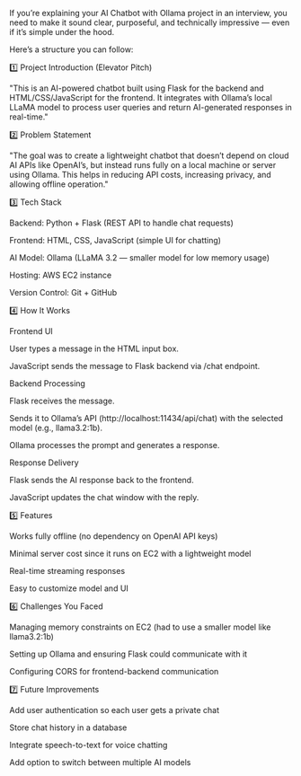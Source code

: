 If you’re explaining your AI Chatbot with Ollama project in an interview, you need to make it sound clear, purposeful, and technically impressive — even if it’s simple under the hood.

Here’s a structure you can follow:

1️⃣ Project Introduction (Elevator Pitch)

"This is an AI-powered chatbot built using Flask for the backend and HTML/CSS/JavaScript for the frontend. It integrates with Ollama’s local LLaMA model to process user queries and return AI-generated responses in real-time."

2️⃣ Problem Statement

"The goal was to create a lightweight chatbot that doesn’t depend on cloud AI APIs like OpenAI’s, but instead runs fully on a local machine or server using Ollama. This helps in reducing API costs, increasing privacy, and allowing offline operation."

3️⃣ Tech Stack

Backend: Python + Flask (REST API to handle chat requests)

Frontend: HTML, CSS, JavaScript (simple UI for chatting)

AI Model: Ollama (LLaMA 3.2 — smaller model for low memory usage)

Hosting: AWS EC2 instance

Version Control: Git + GitHub

4️⃣ How It Works

Frontend UI

User types a message in the HTML input box.

JavaScript sends the message to Flask backend via /chat endpoint.

Backend Processing

Flask receives the message.

Sends it to Ollama’s API (http://localhost:11434/api/chat) with the selected model (e.g., llama3.2:1b).

Ollama processes the prompt and generates a response.

Response Delivery

Flask sends the AI response back to the frontend.

JavaScript updates the chat window with the reply.

5️⃣ Features

Works fully offline (no dependency on OpenAI API keys)

Minimal server cost since it runs on EC2 with a lightweight model

Real-time streaming responses

Easy to customize model and UI

6️⃣ Challenges You Faced

Managing memory constraints on EC2 (had to use a smaller model like llama3.2:1b)

Setting up Ollama and ensuring Flask could communicate with it

Configuring CORS for frontend-backend communication

7️⃣ Future Improvements

Add user authentication so each user gets a private chat

Store chat history in a database

Integrate speech-to-text for voice chatting

Add option to switch between multiple AI models
